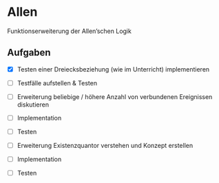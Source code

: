Allen
=====

Funktionserweiterung der Allen’schen Logik


Aufgaben
--------

-[X] Testen einer Dreiecksbeziehung (wie im Unterricht) implementieren

-[ ] Testfälle aufstellen & Testen


-[ ] Erweiterung beliebige / höhere Anzahl von verbundenen Ereignissen diskutieren

-[ ] Implementation

-[ ] Testen


-[ ] Erweiterung Existenzquantor verstehen und Konzept erstellen

-[ ] Implementation

-[ ] Testen
